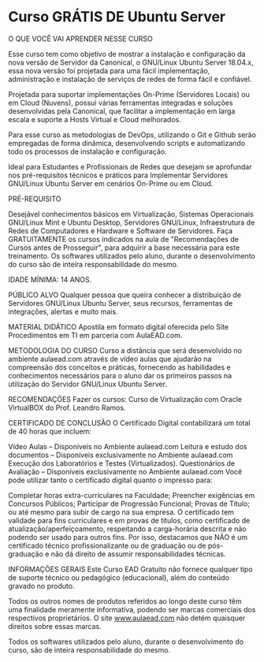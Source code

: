 <h1>Curso GRÁTIS DE Ubuntu Server</h1>

O QUE VOCÊ VAI APRENDER NESSE CURSO

Esse curso tem como objetivo de mostrar a instalação e configuração da nova versão de Servidor da Canonical, o GNU/Linux Ubuntu Server 18.04.x, essa nova versão foi projetada para uma fácil implementação, administração e instalação de serviços de redes de forma fácil e confiável.



Projetada para suportar implementações On-Prime (Servidores Locais) ou em Cloud (Nuvens), possui várias ferramentas integradas e soluções desenvolvidas pela Canonical, que facilitar a implementação em larga escala e suporte a Hosts Virtual e Cloud melhorados.



Para esse curso as metodologias de DevOps, utilizando o Git e Github serão empregadas de forma dinâmica, desenvolvendo scripts e automatizando todo os processos de instalação e configuração.



Ideal para Estudantes e Profissionais de Redes que desejam se aprofundar nos pré-requisitos técnicos e práticos para Implementar Servidores GNU/Linux Ubuntu Server em cenários On-Prime ou em Cloud.

PRÉ-REQUISITO

Desejável conhecimentos básicos em Virtualização, Sistemas Operacionais GNU/Linux Mint e Ubuntu Desktop, Servidores GNU/Linux, Infraestrutura de Redes de Computadores e Hardware e Software de Servidores. Faça GRATUITAMENTE os cursos indicados na aula de "Recomendações de Cursos antes de Prosseguir", para adquirir a base necessária para este treinamento. Os softwares utilizados pelo aluno, durante o desenvolvimento do curso são de inteira responsabilidade do mesmo.

IDADE MÍNIMA: 14 ANOS.

PÚBLICO ALVO
Qualquer pessoa que queira conhecer a distribuição de Servidores GNU/Linux Ubuntu Server, seus recursos, ferramentas de integrações, alertas e muito mais.

MATERIAL DIDÁTICO
Apostila em formato digital oferecida pelo Site Procedimentos em TI em parceria com AulaEAD.com.

METODOLOGIA DO CURSO
Curso a distância que será desenvolvido no ambiente aulaead.com através de vídeo aulas que ajudarão na compreensão dos conceitos e práticas, fornecendo as habilidades e conhecimentos necessários para o aluno dar os primeiros passos na utilização do Servidor GNU/Linux Ubuntu Server.

RECOMENDAÇÕES
Fazer os cursos: Curso de Virtualização com Oracle VirtualBOX do Prof. Leandro Ramos.

CERTIFICADO DE CONCLUSÃO
O Certificado Digital contabilizará um total de 40 horas que incluem:

Vídeo Aulas – Disponíveis no Ambiente aulaead.com
Leitura e estudo dos documentos – Disponíveis exclusivamente no Ambiente aulaead.com
Execução dos Laboratórios e Testes (Virtualizados).
Questionários de Avaliação – Disponíveis exclusivamente no Ambiente aulaead.com
Você pode utilizar tanto o certificado digital quanto o impresso para:

Completar horas extra-curriculares na Faculdade;
Preencher exigências em Concursos Públicos;
Participar de Progressão Funcional;
Provas de Título;
ou até mesmo para subir de cargo na sua empresa.
O certificado tem validade para fins curriculares e em provas de títulos, como certificado de atualização/aperfeiçoamento, respeitando a carga-horária descrita e não podendo ser usado para outros fins. Por isso, destacamos que NÃO é um certificado técnico profissionalizante ou de graduação ou de pós-graduação e não dá direito de assumir responsabilidades técnicas.

INFORMAÇÕES GERAIS
Este Curso EAD Gratuito não fornece qualquer tipo de suporte técnico ou pedagógico (educacional), além do conteúdo gravado no produto.

Todos os outros nomes de produtos referidos ao longo deste curso têm uma finalidade meramente informativa, podendo ser marcas comerciais dos respectivos proprietários. O site www.aulaead.com não detém quaisquer direitos sobre essas marcas.

Todos os softwares utilizados pelo aluno, durante o desenvolvimento do curso, são de inteira responsabilidade do mesmo.

